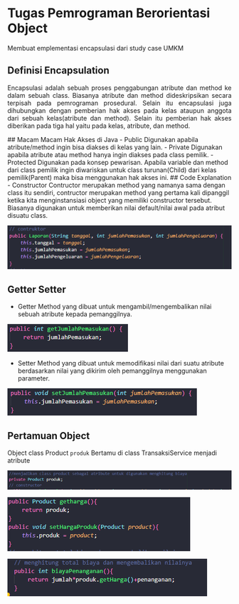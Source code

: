 # Tugas Pemrograman Berorientasi Object
Membuat emplementasi encapsulasi dari study case UMKM
## Definisi Encapsulation
<p style="text-align: justify;">Encapsulasi adalah sebuah proses penggabungan atribute dan method ke dalam sebuah class. Biasanya atribute dan method dideskripsikan secara terpisah pada pemrograman prosedural. Selain itu encapsulasi juga dihubungkan dengan pemberian hak akses pada kelas ataupun anggota dari sebuah kelas(atribute dan method). Selain itu pemberian hak akses diberikan pada tiga hal yaitu pada kelas, atribute, dan method.</p>
## Macam Macam Hak Akses di Java
- Public
Digunakan apabila atribute/method ingin bisa diakses di kelas yang lain.
- Private Digunakan apabila atribute atau method hanya ingin diakses pada class pemilik.
- Protected
Digunakan pada konsep pewarisan. Apabila variable dan method dari class pemilik ingin diwariskan untuk class turunan(Child) dari kelas pemilik(Parent) maka bisa menggunakan hak akses ini.
## Code Explanation
- Constructor
Contructor merupakan method yang namanya sama dengan class itu sendiri, contructor merupakan method yang pertama kali dipanggil ketika kita menginstansiasi object yang memiliki constructor tersebut. Biasanya digunakan untuk memberikan nilai default/nilai awal pada atribut disuatu class.

![Alt Text](src/images/Construktor.png)

## Getter Setter
- Getter
Method yang dibuat untuk mengambil/mengembalikan nilai sebuah atribute kepada pemanggilnya.

![image](src/images/Getter.png)
- Setter
Method yang dibuat untuk memodifikasi nilai dari suatu atribute berdasarkan nilai yang dikirim oleh pemanggilnya menggunakan parameter.

![image](src/images/Setter.png)

## Pertamuan Object
Object class Product `produk` Bertamu di class TransaksiService menjadi atribute

![image](src/images/atribute.png)

![image](src/images/bertamu.png)

![image](src/images/hitung.png)